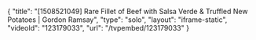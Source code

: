 {
    "title": "[1508521049] Rare Fillet of Beef with Salsa Verde & Truffled New Potatoes | Gordon Ramsay",
    "type": "solo",
    "layout": "iframe-static",
    "videoId": "123179033",
    "url": "\/tvpembed\/123179033"
}